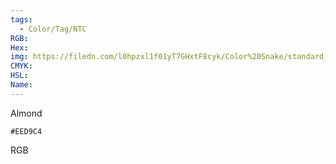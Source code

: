 ```yaml
---
tags:
  - Color/Tag/NTC
RGB:
Hex:
img: https://filedn.com/l0hpzxl1f01yT7GHxtF8cyk/Color%20Snake/standard_csv_to_svg//EED9C4.svg
CMYK:
HSL:
Name:
---
```

Almond
```palette
#EED9C4
```
RGB
